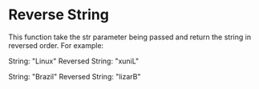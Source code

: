 Reverse String
==============

This function take the str parameter being passed and return the string in reversed order. For example:

String: "Linux"
Reversed String: "xuniL"

String: "Brazil"
Reversed String: "lizarB"
